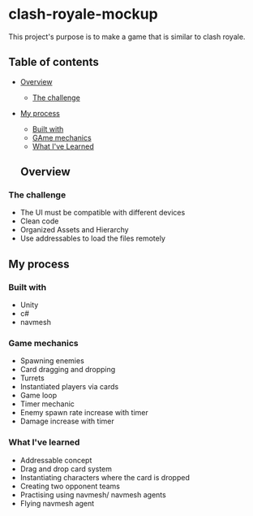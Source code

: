# clash-royale-mockup
 
This project's purpose is to make a game that is similar to clash royale.

## Table of contents

- [Overview](#overview)
  - [The challenge](#the-challenge)
- [My process](#my-process)
  - [Built with](#built-with)
  - [GAme mechanics](#game-mechanics)
  - [What I've Learned](#what-i've-learned)

  ## Overview

### The challenge

- The UI must be compatible with different devices
- Clean code
- Organized Assets and Hierarchy
- Use addressables to load the files remotely

## My process

### Built with

- Unity
- c#
- navmesh

### Game mechanics

- Spawning enemies
- Card dragging and dropping
- Turrets
- Instantiated players via cards
- Game loop
- Timer mechanic
- Enemy spawn rate increase with timer
- Damage increase with timer


### What I've learned

- Addressable concept
- Drag and drop card system
- Instantiating characters where the card is dropped
- Creating two opponent teams
- Practising using navmesh/ navmesh agents
- Flying navmesh agent

